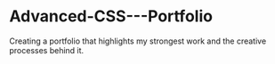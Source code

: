 # Advanced-CSS---Portfolio
Creating a portfolio that highlights my strongest work and the creative processes behind it.
